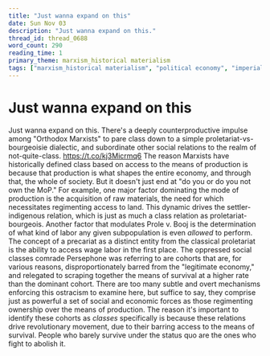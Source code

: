 ```yaml
---
title: "Just wanna expand on this"
date: Sun Nov 03
description: "Just wanna expand on this."
thread_id: thread_0688
word_count: 290
reading_time: 1
primary_theme: marxism_historical materialism
tags: ["marxism_historical materialism", "political economy", "imperialism_colonialism", "dialectics", "organizational theory"]
---
```


# Just wanna expand on this

Just wanna expand on this. There's a deeply counterproductive impulse among "Orthodox Marxists" to pare class down to a simple proletariat-vs-bourgeoisie dialectic, and subordinate other social relations to the realm of not-quite-class. https://t.co/kj3Micrmq6 The reason Marxists have historically defined class based on access to the means of production is because that production is what shapes the entire economy, and through that, the whole of society. But it doesn't just end at "do you or do you not own the MoP." For example, one major factor dominating the mode of production is the acquisition of raw materials, the need for which necessitates regimenting access to land. This dynamic drives the settler-indigenous relation, which is just as much a class relation as proletariat-bourgeois. Another factor that modulates Prole v. Booj is the determination of what kind of labor any given subpopulation is even *allowed* to perform. The concept of a precariat as a distinct entity from the classical proletariat is the ability to access wage labor in the first place. The oppressed social classes comrade Persephone was referring to are cohorts that are, for various reasons, disproportionately barred from the "legitimate economy," and relegated to scraping together the means of survival at a higher rate than the dominant cohort. There are too many subtle and overt mechanisms enforcing this ostracism to examine here, but suffice to say, they comprise just as powerful a set of social and economic forces as those regimenting ownership over the means of production. The reason it's important to identify these cohorts as *classes* specifically is because these relations drive revolutionary movement, due to their barring access to the means of survival. People who barely survive under the status quo are the ones who fight to abolish it.